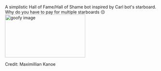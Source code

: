 A simplistic Hall of Fame/Hall of Shame bot inspired by Carl bot's starboard. 
Why do you have to pay for multiple starboards 😔
<img width="266" height="143" alt="goofy image" src="https://github.com/user-attachments/assets/6c52fa0e-9c3d-400c-aced-7d6bfaf26433" />


Credit: Maximillian Kanoe
